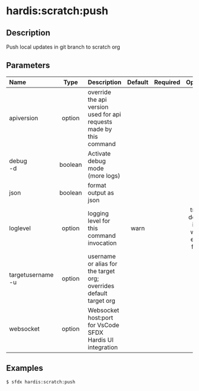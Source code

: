 <!-- This file has been generated with command 'sfdx hardis:doc:plugin:generate'. Please do not update it manually or it may be overwritten -->
# hardis:scratch:push

## Description

Push local updates in git branch to scratch org

## Parameters

|Name|Type|Description|Default|Required|Options|
|:---|:--:|:----------|:-----:|:------:|:-----:|
|apiversion|option|override the api version used for api requests made by this command||||
|debug<br/>-d|boolean|Activate debug mode (more logs)||||
|json|boolean|format output as json||||
|loglevel|option|logging level for this command invocation|warn||trace<br/>debug<br/>info<br/>warn<br/>error<br/>fatal|
|targetusername<br/>-u|option|username or alias for the target org; overrides default target org||||
|websocket|option|Websocket host:port for VsCode SFDX Hardis UI integration||||

## Examples

```shell
$ sfdx hardis:scratch:push
```


